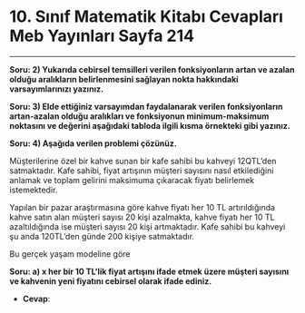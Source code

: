 # 10. Sınıf Matematik Kitabı Cevapları Meb Yayınları Sayfa 214

---

**Soru: 2) Yukarıda cebirsel temsilleri verilen fonksiyonların artan ve azalan olduğu aralıkların belirlenmesini sağlayan nokta hakkındaki varsayımlarınızı yazınız.**

**Soru: 3) Elde ettiğiniz varsayımdan faydalanarak verilen fonksiyonların artan-azalan olduğu aralıkları ve fonksiyonun minimum-maksimum noktasını ve değerini aşağıdaki tabloda ilgili kısma örnekteki gibi yazınız.**

**Soru: 4) Aşağıda verilen problemi çözünüz.**

Müşterilerine özel bir kahve sunan bir kafe sahibi bu kahveyi 12QTL’den satmaktadır. Kafe sahibi, fiyat artışının müşteri sayısını nasıl etkilediğini anlamak ve toplam gelirini maksimuma çıkaracak fiyatı belirlemek istemektedir.

 Yapılan bir pazar araştırmasına göre kahve fiyatı her 10 TL artırıldığında kahve satın alan müşteri sayısı 20 kişi azalmakta, kahve fiyatı her 10 TL azaltıldığında ise müşteri sayısı 20 kişi artmaktadır. Kafe sahibi bu kahveyi şu anda 120TL’den günde 200 kişiye satmaktadır.

 Bu gerçek yaşam modeline göre

**Soru: a) x her bir 10 TL’lik fiyat artışını ifade etmek üzere müşteri sayısını ve kahvenin yeni fiyatını cebirsel olarak ifade ediniz.**

-   **Cevap**: